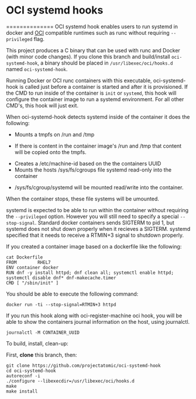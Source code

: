 # OCI systemd hooks
==============
OCI systemd hook enables users to run systemd in docker and [OCI](https://github.com/opencontainers/specs) compatible runtimes such as runc without requiring `--privileged` flag.

This project produces a C binary that can be used with runc and Docker (with minor code changes).
If you clone this branch and build/install `oci-systemd-hook`, a binary should be placed in
`/usr/libexec/oci/hooks.d` named `oci-systemd-hook`.

Running Docker or OCI runc containers with this executable, oci-systemd-hook is called just before a container is started and after it is provisioned.  If the CMD to run inside of the container is `init` or `systemd`, this hook will configure the container image to run a systemd environment.  For all other CMD's, this hook will just exit.

When oci-systemd-hook detects systemd inside of the container it does the following:

* Mounts a tmpfs on /run and /tmp
-  If there is content in the container image's /run and /tmp that content will be copied onto the tmpfs.
* Creates a /etc/machine-id based on the the containers UUID
* Mounts the hosts /sys/fs/cgroups file systemd read-only into the container
- /sys/fs/cgroup/systemd will be mounted read/write into the container.

When the container stops, these file systems will be umounted.

systemd is expected to be able to run within the container without requiring
the `--privileged` option.  However you will still need to specify a special `--stop-signal`.  Standard docker containers sends SIGTERM to pid 1, but systemd
does not shut down properly when it recieves a SIGTERM.  systemd specified that it needs to receive a RTMIN+3 signal to shutdown properly.

If you created a container image based on a dockerfile like the following:
```
cat Dockerfile
FROM 		RHEL7
ENV container docker
RUN dnf -y install httpd; dnf clean all; systemctl enable httpd; systemctl disable dnf* dnf-makecache.timer
CMD [ "/sbin/init" ]
```

You should be able to execute the following command:

```
docker run -ti --stop-signal=RTMIN+3 httpd
```

If you run this hook along with oci-register-machine oci hook, you will be able
to show the containers journal information on the host, using journalctl.

```
journalctl -M CONTAINER_UUID
```


To build, install, clean-up:

First, **clone** this branch, then:

```
git clone https://github.com/projectatomic/oci-systemd-hook
cd oci-systemd-hook
autoreconf -i
./configure --libexecdir=/usr/libexec/oci/hooks.d
make
make install
```
